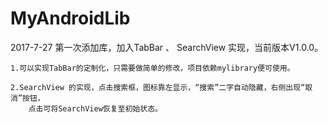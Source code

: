 # MyAndroidLib

2017-7-27 第一次添加库，加入TabBar 、 SearchView 实现，当前版本V1.0.0。

	1.可以实现TabBar的定制化，只需要做简单的修改，项目依赖mylibrary便可使用。
	
	2.SearchView 的实现，点击搜索框，图标靠左显示，“搜索”二字自动隐藏，右侧出现“取消”按钮，
		点击可将SearchView恢复至初始状态。